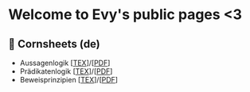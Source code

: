 # Welcome to Evy's public pages <3

## 🌽 Cornsheets (de)
+ Aussagenlogik \[[TEX](./cornsheets/de/aussagen/aussagen.tex)]/\[[PDF](./cornsheets/de/aussagen/aussagen.pdf)]
+ Prädikatenlogik \[[TEX](./cornsheets/de/praedikate/praedikate.tex)]/\[[PDF](./cornsheets/de/praedikate/praedikate.pdf)]
+ Beweisprinzipien \[[TEX](./cornsheets/de/beweise/beweis-prinzip.tex)]/\[[PDF](./cornsheets/de/beweise/beweis-prinzip.pdf)]
